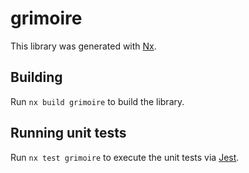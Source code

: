 # grimoire

This library was generated with [Nx](https://nx.dev).

## Building

Run `nx build grimoire` to build the library.

## Running unit tests

Run `nx test grimoire` to execute the unit tests via [Jest](https://jestjs.io).
